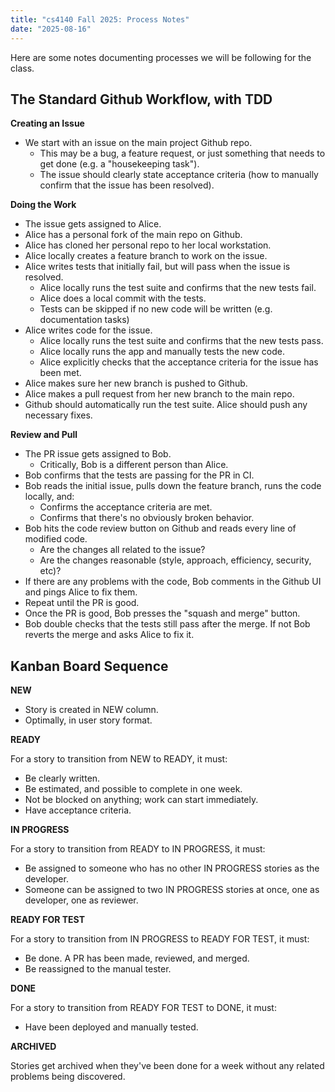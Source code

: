 ```yaml
---
title: "cs4140 Fall 2025: Process Notes"
date: "2025-08-16"
---
```


Here are some notes documenting processes we will be following for the class.


## The Standard Github Workflow, with TDD

**Creating an Issue**

 - We start with an issue on the main project Github repo.
   - This may be a bug, a feature request, or just something that needs to get
     done (e.g. a "housekeeping task").
   - The issue should clearly state acceptance criteria (how to manually confirm
     that the issue has been resolved).

**Doing the Work**

 - The issue gets assigned to Alice.
 - Alice has a personal fork of the main repo on Github.
 - Alice has cloned her personal repo to her local workstation.
 - Alice locally creates a feature branch to work on the issue.
 - Alice writes tests that initially fail, but will pass when the issue is
   resolved.
   - Alice locally runs the test suite and confirms that the new tests fail.
   - Alice does a local commit with the tests.
   - Tests can be skipped if no new code will be written (e.g. documentation tasks)
 - Alice writes code for the issue.
   - Alice locally runs the test suite and confirms that the new tests pass.
   - Alice locally runs the app and manually tests the new code.
   - Alice explicitly checks that the acceptance criteria for the issue has been
     met.
 - Alice makes sure her new branch is pushed to Github.
 - Alice makes a pull request from her new branch to the main repo.
 - Github should automatically run the test suite. Alice should push any
   necessary fixes.

**Review and Pull**

 - The PR issue gets assigned to Bob.
   - Critically, Bob is a different person than Alice.
 - Bob confirms that the tests are passing for the PR in CI.
 - Bob reads the initial issue, pulls down the feature branch,
   runs the code locally, and:
   - Confirms the acceptance criteria are met.
   - Confirms that there's no obviously broken behavior.
 - Bob hits the code review button on Github and reads every line
   of modified code.
   - Are the changes all related to the issue?
   - Are the changes reasonable (style, approach, efficiency, security, etc)?
 - If there are any problems with the code, Bob comments in the Github UI
   and pings Alice to fix them.
 - Repeat until the PR is good.
 - Once the PR is good, Bob presses the "squash and merge" button.
 - Bob double checks that the tests still pass after the merge. If not
   Bob reverts the merge and asks Alice to fix it.


## Kanban Board Sequence

**NEW**

 - Story is created in NEW column.
 - Optimally, in user story format.

**READY**

For a story to transition from NEW to READY, it must:

 - Be clearly written.
 - Be estimated, and possible to complete in one week.
 - Not be blocked on anything; work can start immediately.
 - Have acceptance criteria.

**IN PROGRESS**

For a story to transition from READY to IN PROGRESS, it must:

 - Be assigned to someone who has no other IN PROGRESS stories
   as the developer.
 - Someone can be assigned to two IN PROGRESS stories at once, one
   as developer, one as reviewer.

**READY FOR TEST**

For a story to transition from IN PROGRESS to READY FOR TEST, it must:

 - Be done. A PR has been made, reviewed, and merged.
 - Be reassigned to the manual tester.

**DONE**

For a story to transition from READY FOR TEST to DONE, it must:

 - Have been deployed and manually tested.

**ARCHIVED**

Stories get archived when they've been done for a week without any
related problems being discovered.
